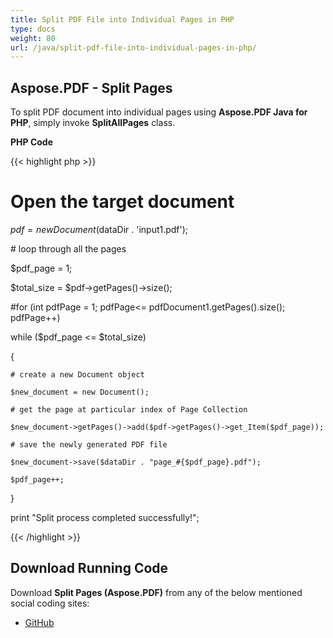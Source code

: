 ```yaml
---
title: Split PDF File into Individual Pages in PHP
type: docs
weight: 80
url: /java/split-pdf-file-into-individual-pages-in-php/
---
```


## **Aspose.PDF - Split Pages**
To split PDF document into individual pages using **Aspose.PDF Java for PHP**, simply invoke **SplitAllPages** class.

**PHP Code**

{{< highlight php >}}

 # Open the target document

$pdf = new Document($dataDir . 'input1.pdf');

\# loop through all the pages

$pdf_page = 1;

$total_size = $pdf->getPages()->size();

#for (int pdfPage = 1; pdfPage<= pdfDocument1.getPages().size(); pdfPage++)

while ($pdf_page <= $total_size)

{

    # create a new Document object

    $new_document = new Document();

    # get the page at particular index of Page Collection

    $new_document->getPages()->add($pdf->getPages()->get_Item($pdf_page));

    # save the newly generated PDF file

    $new_document->save($dataDir . "page_#{$pdf_page}.pdf");

    $pdf_page++;

}

print "Split process completed successfully!";


{{< /highlight >}}
## **Download Running Code**
Download **Split Pages (Aspose.PDF)** from any of the below mentioned social coding sites:

- [GitHub](https://github.com/aspose-pdf/Aspose.PDF-for-Java/blob/master/Plugins/Aspose_Pdf_Java_for_PHP/src/Aspose/Pdf/WorkingWithPages/SplitAllPages.php)
